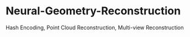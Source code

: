 # Neural-Geometry-Reconstruction
Hash Encoding, Point Cloud Reconstruction, Multi-view Reconstruction
